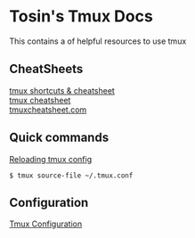# Tosin's Tmux Docs
This contains a of helpful resources to use tmux

## CheatSheets
[tmux shortcuts & cheatsheet](https://gist.github.com/MohamedAlaa/2961058)  
[tmux cheatsheet](https://gist.github.com/agarie/b65728102f5a3a577243)  
[tmuxcheatsheet.com](https://tmuxcheatsheet.com/)

## Quick commands
[Reloading tmux config](https://sanctum.geek.nz/arabesque/reloading-tmux-config/)
```
$ tmux source-file ~/.tmux.conf
```

## Configuration
[Tmux Configuration](https://github.com/samoshkin/tmux-config)
